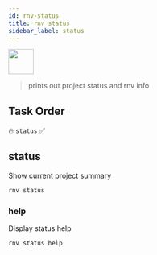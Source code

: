 ```yaml
---
id: rnv-status
title: rnv status
sidebar_label: status
---
```


<img src="https://renative.org/img/ic_cli.png" width=50 height=50 />

> prints out project status and rnv info

## Task Order

🔥 `status`  ✅

## status

Show current project summary

```bash
rnv status
```

### help

Display status help

```bash
rnv status help
```

